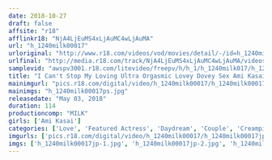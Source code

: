 ```yaml
---
date: 2018-10-27
draft: false
affsite: "r18"
afflinkr18: "NjA4LjEuMS4xLjAuMC4wLjAuMA"
url: "h_1240milk00017"
urloriginal: "http://www.r18.com/videos/vod/movies/detail/-/id=h_1240milk00017"
urlfinal: "http://media.r18.com/track/NjA4LjEuMS4xLjAuMC4wLjAuMA/videos/vod/movies/detail/-/id=h_1240milk00017"
samplevid: "awspv3001.r18.com/litevideo/freepv/h/h_1/h_1240milk017/h_1240milk017_dmb_w.mp4"
title: "I Can't Stop My Loving Ultra Orgasmic Lovey Dovey Sex Ami Kasai"
mainimgurl: "pics.r18.com/digital/video/h_1240milk00017/h_1240milk00017ps.jpg"
mainimgs: "h_1240milk00017ps.jpg"
releasedate: "May 03, 2018"
duration: 114
productioncomp: "MILK"
girls: ['Ami Kasai']
categories: ['Love', 'Featured Actress', 'Daydream', 'Couple', 'Creampie', 'Titty Fuck', 'POV', 'Gonzo', 'Hi-Def']
imgurls: ['pics.r18.com/digital/video/h_1240milk00017/h_1240milk00017jp-1.jpg', 'pics.r18.com/digital/video/h_1240milk00017/h_1240milk00017jp-2.jpg', 'pics.r18.com/digital/video/h_1240milk00017/h_1240milk00017jp-3.jpg', 'pics.r18.com/digital/video/h_1240milk00017/h_1240milk00017jp-4.jpg', 'pics.r18.com/digital/video/h_1240milk00017/h_1240milk00017jp-5.jpg', 'pics.r18.com/digital/video/h_1240milk00017/h_1240milk00017jp-6.jpg', 'pics.r18.com/digital/video/h_1240milk00017/h_1240milk00017jp-7.jpg', 'pics.r18.com/digital/video/h_1240milk00017/h_1240milk00017jp-8.jpg', 'pics.r18.com/digital/video/h_1240milk00017/h_1240milk00017jp-9.jpg', 'pics.r18.com/digital/video/h_1240milk00017/h_1240milk00017jp-10.jpg', 'pics.r18.com/digital/video/h_1240milk00017/h_1240milk00017jp-11.jpg', 'pics.r18.com/digital/video/h_1240milk00017/h_1240milk00017jp-12.jpg', 'pics.r18.com/digital/video/h_1240milk00017/h_1240milk00017jp-13.jpg', 'pics.r18.com/digital/video/h_1240milk00017/h_1240milk00017jp-14.jpg', 'pics.r18.com/digital/video/h_1240milk00017/h_1240milk00017jp-15.jpg', 'pics.r18.com/digital/video/h_1240milk00017/h_1240milk00017jp-16.jpg', 'pics.r18.com/digital/video/h_1240milk00017/h_1240milk00017jp-17.jpg', 'pics.r18.com/digital/video/h_1240milk00017/h_1240milk00017jp-18.jpg', 'pics.r18.com/digital/video/h_1240milk00017/h_1240milk00017jp-19.jpg', 'pics.r18.com/digital/video/h_1240milk00017/h_1240milk00017jp-20.jpg']
imgs: ['h_1240milk00017jp-1.jpg', 'h_1240milk00017jp-2.jpg', 'h_1240milk00017jp-3.jpg', 'h_1240milk00017jp-4.jpg', 'h_1240milk00017jp-5.jpg', 'h_1240milk00017jp-6.jpg', 'h_1240milk00017jp-7.jpg', 'h_1240milk00017jp-8.jpg', 'h_1240milk00017jp-9.jpg', 'h_1240milk00017jp-10.jpg', 'h_1240milk00017jp-11.jpg', 'h_1240milk00017jp-12.jpg', 'h_1240milk00017jp-13.jpg', 'h_1240milk00017jp-14.jpg', 'h_1240milk00017jp-15.jpg', 'h_1240milk00017jp-16.jpg', 'h_1240milk00017jp-17.jpg', 'h_1240milk00017jp-18.jpg', 'h_1240milk00017jp-19.jpg', 'h_1240milk00017jp-20.jpg']
---
```

